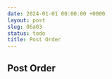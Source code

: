 ```yaml
---
date: 2024-01-01 00:00:00 +0000
layout: post
slug: 06a03
status: todo
title: Post Order
---
```


## Post Order